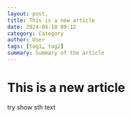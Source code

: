 ```yaml
---
layout: post,
title: This is a new article
date: 2024-04-10 09:12
category: Category
author: User
tags: [tag1, tag2]
summary: Summary of the article
---
```

# This is a new article
try show sth text